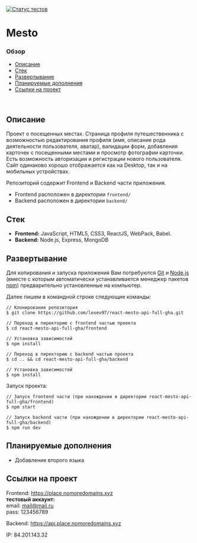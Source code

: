 [![Статус тестов](../../actions/workflows/tests.yml/badge.svg)](../../actions/workflows/tests.yml)

# **Mesto**

### Обзор
* [Описание](#описание)
* [Стек](#стек)
* [Развертывание](#развертывание)
* [Планируемые дополнения](#планируемые-дополнения)
* [Ссылки на проект](#ссылки-на-проект)
<br>

## Описание

Проект о посещенных местах. Страница профиля путешественника с возможностью редактирования профиля (имя, описание рода деятельности пользователя, аватар), валидации форм, добавления карточек с посещенными местами и просмотр фотографии карточки. 
Есть возможность авторизации и регистрации нового пользователя. Сайт одинаково хорошо отображается как на Desktop, так и на мобильных устройствах.

Репозиторий содержит Frontend и Backend части приложения. 
- Frontend расположен в директории `frontend/` 
- Backend расположен в директории `backend/`

## Стек

- **Frontend:** JavaScript, HTML5, CSS3, ReactJS, WebPack, Babel.
- **Backend:** Node.js, Express, MongoDB

## Развертывание

Для копирования и запуска приложения Вам потребуются [Git](https://git-scm.com/) и [Node.js](https://nodejs.org/en/download/) (вместе с которым автоматически устанавливается менеджер пакетов [npm](http://npmjs.com/)) предварительно установленные на компьютер.

Далее пишем в командной строке следующие команды:

```
// Клонирование репозитория
$ git clone https://github.com/lexev97/react-mesto-api-full-gha.git

// Переход в пиректорию с frontend частью проекта
$ cd react-mesto-api-full-gha/frontend

// Установка зависимостей
$ npm install

// Переход в пиректорию с backend частью проекта
$ cd .. && cd react-mesto-api-full-gha/backend

// Установка зависимостей
$ npm install
```

Запуск проекта:

```
// Запуск frontend части (при нахождении в директории react-mesto-api-full-gha/frontend)
$ npm start

// Запуск backend части (при нахождении в директории react-mesto-api-full-gha/backend)
$ npm run dev
```

## Планируемые дополнения

- Добавление второго языка

## Ссылки на проект

Frontend: https://place.nomoredomains.xyz <br/>
**тестовый аккаунт:**<br/>
email: mail@mail.ru<br/>
pass: 123456789<br/>

Backend: https://api.place.nomoredomains.xyz

IP: 84.201.143.32
